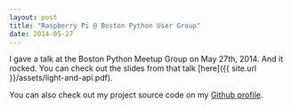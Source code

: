 ```yaml
---
layout: post
title: "Raspberry Pi @ Boston Python User Group"
date: 2014-05-27
---
```


I gave a talk at the Boston Python Meetup Group on May 27th, 2014. And it 
rocked. You can check out the slides from that talk [here]({{ site.url }}/assets/light-and-api.pdf). 

You can also check out my project source code on my [Github profile](https://www.github.com/Cushychicken).

